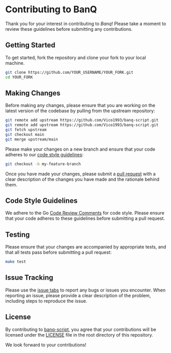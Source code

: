 # Contributing to BanQ

Thank you for your interest in contributing to _Banq_! Please take a moment to review these guidelines before submitting any contributions.

## Getting Started

To get started, fork the repository and clone your fork to your local machine.

```sh
git clone https://github.com/YOUR_USERNAME/YOUR_FORK.git
cd YOUR_FORK
```

## Making Changes

Before making any changes, please ensure that you are working on the latest version of the codebase by pulling from the upstream repository:

```sh
git remote add upstream https://github.com/Vico1993/banq-script.git
git remote add upstream https://github.com/Vico1993/banq-script.git
git fetch upstream
git checkout main
git merge upstream/main
```

Please make your changes on a new branch and ensure that your code adheres to our [code style guidelines](#code-style-guidelines):

```sh
git checkout -b my-feature-branch
```

Once you have made your changes, please submit a [pull request](https://github.com/Vico1993/banq-script/pulls) with a clear description of the changes you have made and the rationale behind them.

## Code Style Guidelines

We adhere to the Go [Code Review Comments](https://github.com/golang/go/wiki/CodeReviewComments) for code style. Please ensure that your code adheres to these guidelines before submitting a pull request.

## Testing

Please ensure that your changes are accompanied by appropriate tests, and that all tests pass before submitting a pull request:

```sh
make test
```

## Issue Tracking

Please use the [issue tabs](https://github.com/Vico1993/banq-script/issues) to report any bugs or issues you encounter. When reporting an issue, please provide a clear description of the problem, including steps to reproduce the issue.

## License

By contributing to [banq-script](https://github.com/Vico1993/banq-script), you agree that your contributions will be licensed under the [LICENSE](https://github.com/Vico1993/banq-script/blob/main/LICENSE) file in the root directory of this repository.

We look forward to your contributions!
